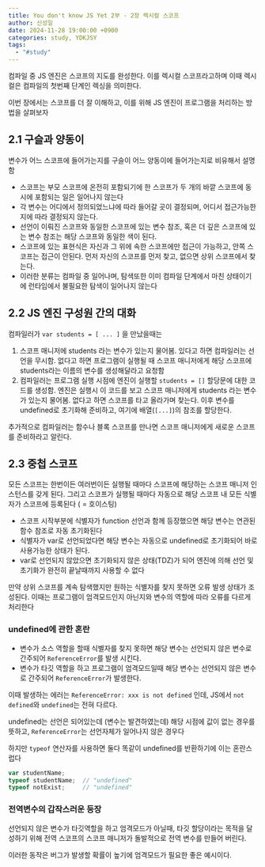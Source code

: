 ```yaml
---
title: You don't know JS Yet 2부 - 2장 렉시컬 스코프
author: 신성일
date: 2024-11-28 19:00:00 +0900
categories: study, YDKJSY
tags:
  - "#study"
---
```

컴파일 중 JS 엔진은 스코프의 지도를 완성한다. 이를 렉시컬 스코프라고하며 이때 렉시컬은 컴파일의 첫번째 단계인 렉싱을 의미한다. 

이번 장에서는 스코프를 더 잘 이해하고, 이를 위해 JS 엔진이 프로그램을 처리하는 방법을 살펴보자

## 2.1 구슬과 양동이

변수가 어느 스코프에 들어가는지를 구슬이 어느 양동이에 들어가는지로 비유해서 설명함
- 스코프는 부모 스코프에 온전히 포함되기에 한 스코프가 두 개의 바깥 스코프에 동시에 포함되는 일은 일어나지 않는다
- 각 변수는 어디에서 정의되었느냐에 따라 들어갈 곳이 결정되며, 어디서 접근가능한지에 따라 결정되지 않는다.
- 선언이 이뤄진 스코프와 동일한 스코프에 있는 변수 참조, 혹은 더 깊은 스코프에 있는 변수 참조는 해당 스코프와 동일한 색이 된다.
- 스코프에 있는 표현식은 자신과 그 위에 속한 스코프에만 접근이 가능하고, 안쪽 스코프는 접근이 안된다. 먼저 자신의 스코프를 먼저 찾고, 없으면 상위 스코프에서 찾는다.
- 이러한 분류는 컴파일 중 일어나며, 탐색또한 이미 컴파일 단계에서 마친 상태이기에 런타임에서 불필요한 탐색이 일어나지 않는다


## 2.2 JS 엔진 구성원 간의 대화

컴파일러가 `var students = [ ... ]` 을 만났을때는
1. 스코프 매니저에 students 라는 변수가 있는지 물어봄. 있다고 하면 컴파일러는 선언을 무시함. 없다고 하면 프로그램이 실행될 때 스코프 매니저에게 해당 스코프에 students라는 이름의 변수를 생성해달라고 요청함
3. 컴파일러는 프로그램 실행 시점에 엔진이 실행할 `students = []` 할당문에 대한 코드를 생성함. 엔진은 실행시 이 코드를 보고 스코프 매니저에게 students 라는 변수가 있는지 물어봄. 없다고 하면 스코프를 타고 올라가며 찾는다. 이후 변수를 undefined로 초기화해 준비하고, 여기에 배열(`[...]`)의 참조를 할당한다.

추가적으로  컴파일러는 함수나 블록 스코프를 만나면 스코프 매니저에게 새로운 스코프를 준비하라고 알린다.


## 2.3 중첩 스코프

모든 스코프는 한번이든 여러번이든 실행될 때마다 스코프에 해당하는 스코프 매니저 인스턴스를 갖게 된다. 그리고 스코프가 실행될 때마다 자동으로 해당 스코프 내 모든 식별자가 스코프에 등록된다 ( = 호이스팅)

- 스코프 시작부분에 식별자가 function 선언과 함께 등장했으면 해당 변수는 연관된 함수 참조로 자동 초기화된다
- 식별자가 var로 선언되었다면 해당 변수는 자동으로 undefined로 초기화되어 바로 사용가능한 상태가 된다.
- var로 선언되지 않았으면 초기화되지 않은 상태(TDZ)가 되어 엔진에 의해 선언 및 초기화가 완전히 끝날때까지 사용할 수 없다


만약 상위 스코프를 계속 탐색했지만 원하는 식별자를 찾지 못하면 오류 발생 상태가 조성된다. 이때는 프로그램이 엄격모드인지 아닌지와 변수의 역할에 따라 오류를 다르게 처리한다

### undefined에 관한 혼란

- 변수가 소스 역할을 할때 식별자를 찾지 못하면 해당 변수는 선언되지 않은 변수로 간주되어 `ReferenceError`를 발생 시킨다. 
- 변수가 타깃 역할을 하고 프로그램이 엄격모드일때 해당 변수는 선언되지 않은 변수로 간주되어 `ReferenceError`가 발생한다. 

이때 발생하는 에러는 `ReferenceError: xxx is not defined` 인데, JS에서 `not defined`와 `undefined`는 전혀 다르다.

undefined는 선언은 되어있는데 (변수는 발견하였는데) 해당 시점에 값이 없는 경우를 뜻하고, `ReferenceError`는 선언자체가 일어나지 않은 경우다

하지만 `typeof` 연산자를 사용하면 둘다 똑같이 undefined를 반환하기에 이는 혼란스럽다

```js
var studentName;
typeof studentName;  // "undefined"
typeof notExist;     // "undefined"
```


### 전역변수의 갑작스러운 등장

선언되지 않은 변수가 타깃역할을 하고 엄격모드가 아닐때, 타깃 할당이라는 목적을 달성하기 위해 전역 스코프의 스코프 매니저가 돌발적으로 전역 변수를 만들어 버린다.

이러한 동작은 버그가 발생할 확률이 높기에 엄격모드가 필요한 좋은 예시이다.